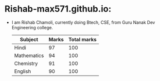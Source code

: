 # Rishab-max571.github.io:
- I am Rishab Chamoli, currently doing Btech, CSE, from Guru Nanak Dev Engineering college.

  | Subject | Marks | Total marks |
  |---------|-------|-------------|
  | Hindi | 97 | 100 |
  | Mathematics | 94 | 100 |
  | Chemistry | 91 | 100 |
  | English | 90 | 100 |


  
